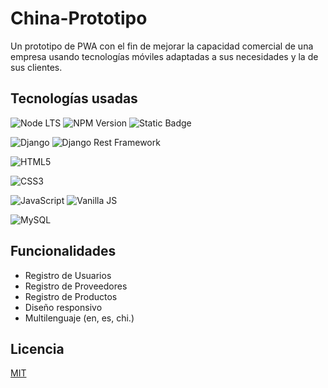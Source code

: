 # China-Prototipo

Un prototipo de PWA con el fin de mejorar la capacidad comercial de una empresa usando tecnologías móviles adaptadas a sus necesidades y la de sus clientes. 

## Tecnologías usadas

![Node LTS](https://img.shields.io/node/v-lts/npm?style=for-the-badge) ![NPM Version](https://img.shields.io/npm/v/react?style=for-the-badge) ![Static Badge](https://img.shields.io/badge/React-61DBFB?style=for-the-badge&logo=react&labelColor=grey)

![Django](https://img.shields.io/badge/Django-092E20?style=for-the-badge&logo=django&logoColor=white&labelColor=grey) ![Django Rest Framework](https://img.shields.io/badge/Django_REST_Framework-092E20?style=for-the-badge&logo=django&logoColor=white&labelColor=grey)

![HTML5](https://img.shields.io/badge/HTML5-E34F26?style=for-the-badge&logo=html5&logoColor=white&labelColor=grey)

![CSS3](https://img.shields.io/badge/CSS3-1572B6?style=for-the-badge&logo=css3&logoColor=white&labelColor=grey)

![JavaScript](https://img.shields.io/badge/JavaScript-F7DF1E?style=for-the-badge&logo=javascript&logoColor=&labelColor=grey)  ![Vanilla JS](https://img.shields.io/badge/Vanilla_JS-323330?style=for-the-badge&logo=javascript&logoColor=F7DF1E&labelColor=grey)

![MySQL](https://img.shields.io/badge/MySQL-4479A1?style=for-the-badge&logo=mysql&logoColor=white&labelColor=grey)

## Funcionalidades
- Registro de Usuarios
- Registro de Proveedores
- Registro de Productos
- Diseño responsivo
- Multilenguaje (en, es, chi.)

## Licencia
[MIT](https://choosealicense.com/licenses/mit/)

